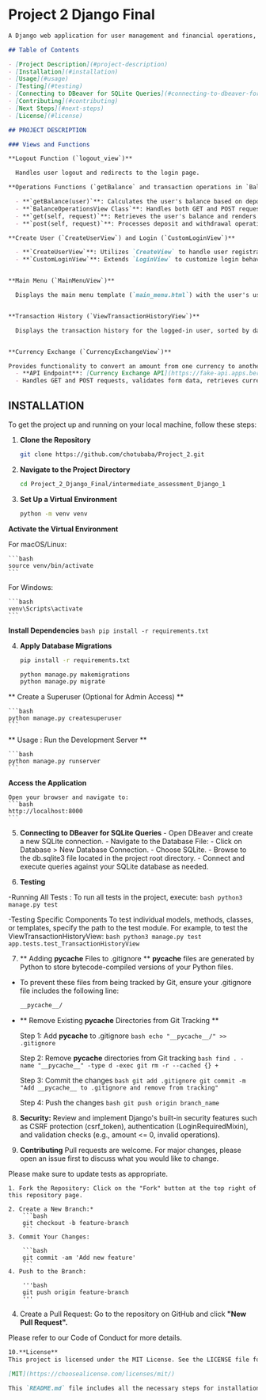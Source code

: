 # Project 2 Django Final
```markdown
A Django web application for user management and financial operations, including account creation, login, balance operations, transaction history, and currency exchange.

## Table of Contents

- [Project Description](#project-description)
- [Installation](#installation)
- [Usage](#usage)
- [Testing](#testing)
- [Connecting to DBeaver for SQLite Queries](#connecting-to-dbeaver-for-sqlite-queries)
- [Contributing](#contributing)
- [Next Steps](#next-steps)
- [License](#license)

## PROJECT DESCRIPTION

### Views and Functions

**Logout Function (`logout_view`)**

  Handles user logout and redirects to the login page.

**Operations Functions (`getBalance` and transaction operations in `BalanceOperationsView`)**

  - **`getBalance(user)`**: Calculates the user's balance based on deposit and withdrawal history.
  - **`BalanceOperationsView Class`**: Handles both GET and POST requests for balance operations.
  - **`get(self, request)`**: Retrieves the user's balance and renders the `operations.html` template.
  - **`post(self, request)`**: Processes deposit and withdrawal operations based on form input, updates history, and renders the updated balance in the template.

**Create User (`CreateUserView`) and Login (`CustomLoginView`)**

  - **`CreateUserView`**: Utilizes `CreateView` to handle user registration using the `User` model and `CreateUserForm`.
  - **`CustomLoginView`**: Extends `LoginView` to customize login behavior and context data.


**Main Menu (`MainMenuView`)**

  Displays the main menu template (`main_menu.html`) with the user's username if authenticated.


**Transaction History (`ViewTransactionHistoryView`)**

  Displays the transaction history for the logged-in user, sorted by date.


**Currency Exchange (`CurrencyExchangeView`)**

Provides functionality to convert an amount from one currency to another using an external API:
  - **API Endpoint**: [Currency Exchange API](https://fake-api.apps.berlintech.ai/api/currency_exchange)
  - Handles GET and POST requests, validates form data, retrieves currency rates, and computes the exchanged amount.

  ```

## INSTALLATION

To get the project up and running on your local machine, follow these steps:

1. **Clone the Repository**

   ```bash
   git clone https://github.com/chotubaba/Project_2.git 
   ```

2. **Navigate to the Project Directory**

    ```bash
    cd Project_2_Django_Final/intermediate_assessment_Django_1
    ```

3. **Set Up a Virtual Environment**

    ```bash
    python -m venv venv
    ```

**Activate the Virtual Environment**

For macOS/Linux:

    ```bash
    source venv/bin/activate
    ```

For Windows:

    ```bash
    venv\Scripts\activate
    ```

**Install Dependencies**
    ```bash
    pip install -r requirements.txt
    ```

4. **Apply Database Migrations**
   
    ```bash
    pip install -r requirements.txt
    ```

    ```bash
    python manage.py makemigrations
    python manage.py migrate
    ```

** Create a Superuser (Optional for Admin Access) **

    ```bash
    python manage.py createsuperuser
    ```
** Usage : Run the Development Server **

    ```bash
    python manage.py runserver
    ```

**Access the Application**

    Open your browser and navigate to:
    ```bash
    http://localhost:8000
    ```

5. **Connecting to DBeaver for SQLite Queries**
        - Open DBeaver and create a new SQLite connection.
        - Navigate to the Database File:
        - Click on Database > New Database Connection.
        - Choose SQLite.
        - Browse to the db.sqlite3 file located in the project root directory.
        - Connect and execute queries against your SQLite database as needed.

6. **Testing**
   
-Running All Tests :
    To run all tests in the project, execute:
    ```bash
    python3 manage.py test
    ```

-Testing Specific Components
    To test individual models, methods, classes, or templates, specify the path to the test module. 
    For example, to test the ViewTransactionHistoryView:
    ```bash
    python3 manage.py test app.tests.test_TransactionHistoryView
    ```


7. ** Adding __pycache__ Files to .gitignore **
    __pycache__ files are generated by Python to store bytecode-compiled versions of your Python files.

- To prevent these files from being tracked by Git, ensure your .gitignore file includes the following line:

    ```bash
    __pycache__/
    ```

- ** Remove Existing __pycache__ Directories from Git Tracking **


    Step 1: Add __pycache__ to .gitignore
        ```bash
        echo "__pycache__/" >> .gitignore
        ```

    Step 2: Remove __pycache__ directories from Git tracking
      ```bash
      find . -name "__pycache__" -type d -exec git rm -r --cached {} +
      ```

    Step 3: Commit the changes
      ```bash
      git add .gitignore
      git commit -m "Add __pycache__ to .gitignore and remove from tracking"
      ```

    Step 4: Push the changes
      ```bash
      git push origin branch_name
      ```

8. **Security:**
  Review and implement Django's built-in security features such as CSRF protection (csrf_token), authentication (LoginRequiredMixin), and validation checks (e.g., amount <= 0,   invalid operations).


9. **Contributing**
  Pull requests are welcome. For major changes, please open an issue first to discuss what you would like to change.
  
  Please make sure to update tests as appropriate.
  
    1. Fork the Repository: Click on the "Fork" button at the top right of this repository page.

    2. Create a New Branch:*
        ```bash
        git checkout -b feature-branch
        ```
    3. Commit Your Changes:
    
        ```bash
        git commit -am 'Add new feature'
        ```
    4. Push to the Branch:
    
        '''bash
        git push origin feature-branch
        '''

4. Create a Pull Request: Go to the repository on GitHub and click **"New Pull Request".**

Please refer to our Code of Conduct for more details.

```markdown
10.**License**
This project is licensed under the MIT License. See the LICENSE file for details.

[MIT](https://choosealicense.com/licenses/mit/)

This `README.md` file includes all the necessary steps for installation, usage, testing, and contributing, with clear sections and formatting for easy navigation.
```
